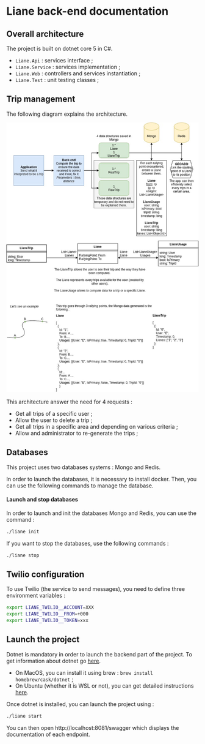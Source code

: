 # Liane back-end documentation

## Overall architecture

The project is built on dotnet core 5 in C#.

- `Liane.Api` : services interface ;
- `Liane.Service` : services implementation ;
- `Liane.Web` : controllers and services instantiation ;
- `Liane.Test` : unit testing classes ;

## Trip management

The following diagram explains the architecture.

![](../doc/LIANE_TRIP.jpg)

This architecture answer the need for 4 requests :

- Get all trips of a specific user ;
- Allow the user to delete a trip ;
- Get all trips in a specific area and depending on various criteria ;
- Allow and administrator to re-generate the trips ;

## Databases

This project uses two databases systems : Mongo and Redis. 

In order to launch the databases, it is necessary to install docker. 
Then, you can use the following commands to manage the database.

#### Launch and stop databases

In order to launch and init the databases Mongo and Redis, you can use the command :

```bash
./liane init
```

If you want to stop the databases, use the following commands : 

```bash
./liane stop
```

## Twilio configuration

To use Twilio (the service to send messages), you need to define three environment variables :

```bash
export LIANE_TWILIO__ACCOUNT=XXX
export LIANE_TWILIO__FROM=+000
export LIANE_TWILIO__TOKEN=xxx
```

## Launch the project

Dotnet is mandatory in order to launch the backend part of the project. To 
get information about dotnet go [here](https://dotnet.microsoft.com).

* On MacOS, you can install it using brew : `brew install homebrew/cask/dotnet` ;
* On Ubuntu (whether it is WSL or not), you can get detailed instructions [here](https://docs.microsoft.com/fr-fr/dotnet/core/install/linux-ubuntu).

Once dotnet is installed, you can launch the project using : 

```bash
./liane start
```

You can then open http://localhost:8081/swagger which displays
the documentation of each endpoint.
